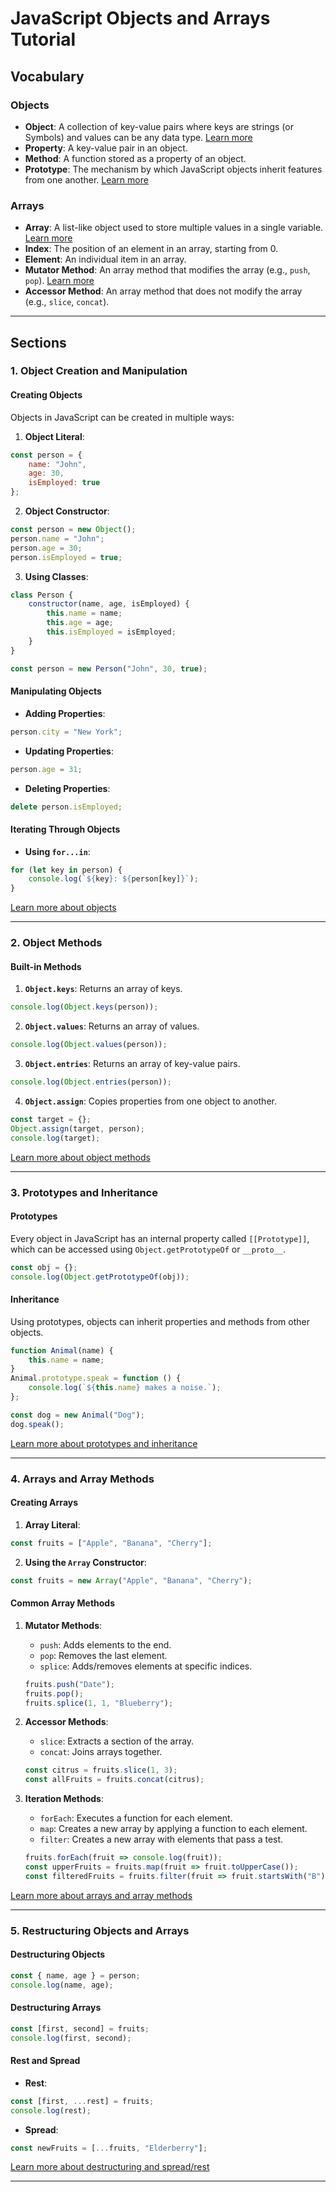 
# JavaScript Objects and Arrays Tutorial

## Vocabulary

### Objects
- **Object**: A collection of key-value pairs where keys are strings (or Symbols) and values can be any data type. [Learn more](https://www.w3schools.com/js/js_objects.asp)
- **Property**: A key-value pair in an object.
- **Method**: A function stored as a property of an object.
- **Prototype**: The mechanism by which JavaScript objects inherit features from one another. [Learn more](https://www.w3schools.com/js/js_object_prototypes.asp)

### Arrays
- **Array**: A list-like object used to store multiple values in a single variable. [Learn more](https://www.w3schools.com/js/js_arrays.asp)
- **Index**: The position of an element in an array, starting from 0.
- **Element**: An individual item in an array.
- **Mutator Method**: An array method that modifies the array (e.g., `push`, `pop`). [Learn more](https://www.w3schools.com/js/js_array_methods.asp)
- **Accessor Method**: An array method that does not modify the array (e.g., `slice`, `concat`).

---

## Sections

### 1. Object Creation and Manipulation

#### Creating Objects
Objects in JavaScript can be created in multiple ways:

1. **Object Literal**:
```javascript
const person = {
    name: "John",
    age: 30,
    isEmployed: true
};
```

2. **Object Constructor**:
```javascript
const person = new Object();
person.name = "John";
person.age = 30;
person.isEmployed = true;
```

3. **Using Classes**:
```javascript
class Person {
    constructor(name, age, isEmployed) {
        this.name = name;
        this.age = age;
        this.isEmployed = isEmployed;
    }
}

const person = new Person("John", 30, true);
```

#### Manipulating Objects

- **Adding Properties**:
```javascript
person.city = "New York";
```

- **Updating Properties**:
```javascript
person.age = 31;
```

- **Deleting Properties**:
```javascript
delete person.isEmployed;
```

#### Iterating Through Objects

- **Using `for...in`**:
```javascript
for (let key in person) {
    console.log(`${key}: ${person[key]}`);
}
```

[Learn more about objects](https://www.w3schools.com/js/js_objects.asp)

---

### 2. Object Methods

#### Built-in Methods

1. **`Object.keys`**: Returns an array of keys.
```javascript
console.log(Object.keys(person));
```

2. **`Object.values`**: Returns an array of values.
```javascript
console.log(Object.values(person));
```

3. **`Object.entries`**: Returns an array of key-value pairs.
```javascript
console.log(Object.entries(person));
```

4. **`Object.assign`**: Copies properties from one object to another.
```javascript
const target = {};
Object.assign(target, person);
console.log(target);
```

[Learn more about object methods](https://www.w3schools.com/js/js_object_methods.asp)

---

### 3. Prototypes and Inheritance

#### Prototypes
Every object in JavaScript has an internal property called `[[Prototype]]`, which can be accessed using `Object.getPrototypeOf` or `__proto__`.

```javascript
const obj = {};
console.log(Object.getPrototypeOf(obj));
```

#### Inheritance
Using prototypes, objects can inherit properties and methods from other objects.

```javascript
function Animal(name) {
    this.name = name;
}
Animal.prototype.speak = function () {
    console.log(`${this.name} makes a noise.`);
};

const dog = new Animal("Dog");
dog.speak();
```

[Learn more about prototypes and inheritance](https://www.w3schools.com/js/js_object_prototypes.asp)

---

### 4. Arrays and Array Methods

#### Creating Arrays

1. **Array Literal**:
```javascript
const fruits = ["Apple", "Banana", "Cherry"];
```

2. **Using the `Array` Constructor**:
```javascript
const fruits = new Array("Apple", "Banana", "Cherry");
```

#### Common Array Methods

1. **Mutator Methods**:
    - `push`: Adds elements to the end.
    - `pop`: Removes the last element.
    - `splice`: Adds/removes elements at specific indices.

   ```javascript
   fruits.push("Date");
   fruits.pop();
   fruits.splice(1, 1, "Blueberry");
   ```

2. **Accessor Methods**:
    - `slice`: Extracts a section of the array.
    - `concat`: Joins arrays together.

   ```javascript
   const citrus = fruits.slice(1, 3);
   const allFruits = fruits.concat(citrus);
   ```

3. **Iteration Methods**:
    - `forEach`: Executes a function for each element.
    - `map`: Creates a new array by applying a function to each element.
    - `filter`: Creates a new array with elements that pass a test.

   ```javascript
   fruits.forEach(fruit => console.log(fruit));
   const upperFruits = fruits.map(fruit => fruit.toUpperCase());
   const filteredFruits = fruits.filter(fruit => fruit.startsWith("B"));
   ```

[Learn more about arrays and array methods](https://www.w3schools.com/js/js_array_methods.asp)

---

### 5. Restructuring Objects and Arrays

#### Destructuring Objects

```javascript
const { name, age } = person;
console.log(name, age);
```

#### Destructuring Arrays

```javascript
const [first, second] = fruits;
console.log(first, second);
```

#### Rest and Spread

- **Rest**:
```javascript
const [first, ...rest] = fruits;
console.log(rest);
```

- **Spread**:
```javascript
const newFruits = [...fruits, "Elderberry"];
```

[Learn more about destructuring and spread/rest](https://www.w3schools.com/js/js_es6.asp)

---